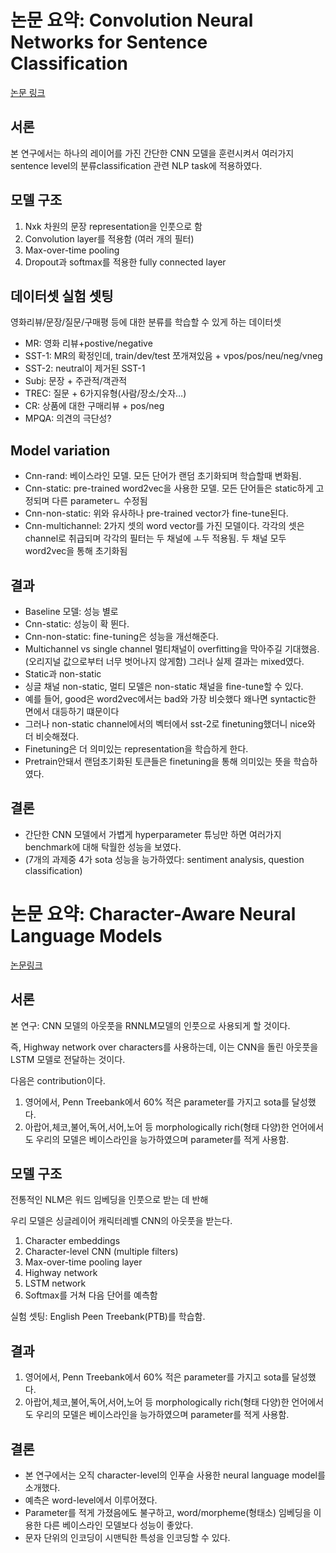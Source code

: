 # 논문 요약: Convolution Neural Networks for Sentence Classification

[논문 링크](https://arxiv.org/abs/1408.5882) 

## 서론

본 연구에서는 하나의 레이어를 가진 간단한 CNN 모델을 훈련시켜서 여러가지 sentence level의 분류classification 관련 NLP task에 적용하였다.

## 모델 구조

1. Nxk 차원의 문장 representation을 인풋으로 함
2. Convolution layer를 적용함 (여러 개의 필터)
3. Max-over-time pooling
4. Dropout과 softmax를 적용한 fully connected layer

## 데이터셋 실험 셋팅

영화리뷰/문장/질문/구매평 등에 대한 분류를 학습할 수 있게 하는 데이터셋

- MR: 영화 리뷰+postive/negative
- SST-1: MR의 확정인데, train/dev/test 쪼개져있음 + vpos/pos/neu/neg/vneg
- SST-2: neutral이 제거된 SST-1
- Subj: 문장 + 주관적/객관적
- TREC: 질문 + 6가지유형(사람/장소/숫자…)
- CR: 상품에 대한 구매리뷰 + pos/neg
- MPQA: 의견의 극단성?

## Model variation

- Cnn-rand: 베이스라인 모델. 모든 단어가 랜덤 초기화되며 학습할때 변화됨.
- Cnn-static: pre-trained word2vec을 사용한 모델. 모든 단어들은 static하게 고정되며 다른 parameterㄴ 수정됨
- Cnn-non-static: 위와 유사하나 pre-trained vector가 fine-tune된다.
- Cnn-multichannel: 2가지 셋의 word vector를 가진 모델이다. 각각의 셋은 channel로 취급되며 각각의 필터는 두 채널에 ㅗ두 적용됨. 두 채널 모두 word2vec을 통해 초기화됨

## 결과

- Baseline 모델: 성능 별로
- Cnn-static: 성능이 확 뛴다.
- Cnn-non-static: fine-tuning은 성능을 개선해준다.
- Multichannel vs single channel 멀티채널이 overfitting을 막아주길 기대했음. (오리지널 값으로부터 너무 벗어나지 않게함) 그러나 실제 결과는 mixed였다.
- Static과 non-static
- 싱글 채널 non-static, 멀티 모델은 non-static 채널을 fine-tune할 수 있다.
- 예를 들어, good은 word2vec에서는 bad와 가장 비슷했다 왜나면 syntactic한 면에서 대등하기 떄문이다
- 그러나 non-static channel에서의 벡터에서 sst-2로 finetuning했더니 nice와 더 비슷해졌다.
- Finetuning은 더 의미있는 representation을 학습하게 한다.
- Pretrain안돼서 랜덤초기화된 토큰들은 finetuning을 통해 의미있는 뜻을 학습하였다.

## 결론

- 간단한 CNN 모델에서 가볍게 hyperparameter 튜닝만 하면 여러가지 benchmark에 대해 탁월한 성능을 보였다.
- (7개의 과제중 4가 sota 성능을 능가하였다: sentiment analysis, question classification)

# 논문 요약: **Character-Aware Neural Language Models**

[논문링크](https://arxiv.org/abs/1508.06615)

## 서론

본 연구: CNN 모델의 아웃풋을 RNNLM모델의 인풋으로 사용되게 할 것이다.

즉, Highway network over characters를 사용하는데, 이는 CNN을 돌린 아웃풋을 LSTM 모델로 전달하는 것이다.

다음은 contribution이다.

1. 영어에서, Penn Treebank에서 60% 적은 parameter를 가지고 sota를 달성했다.
2. 아랍어,체코,불어,독어,서어,노어 등 morphologically rich(형태 다양)한 언어에서도 우리의 모델은 베이스라인을 능가하였으며 parameter를 적게 사용함.

## 모델 구조

전통적인 NLM은 워드 임베딩을 인풋으로 받는 데 반해

우리 모델은 싱글레이어 캐릭터레벨 CNN의 아웃풋을 받는다.

1. Character embeddings
2. Character-level CNN (multiple filters)
3. Max-over-time pooling layer
4. Highway network
5. LSTM network
6. Softmax를 거쳐 다음 단어를 예측함

실험 셋팅: English Peen Treebank(PTB)를 학습함.

## 결과

1. 영어에서, Penn Treebank에서 60% 적은 parameter를 가지고 sota를 달성했다.
2. 아랍어,체코,불어,독어,서어,노어 등 morphologically rich(형태 다양)한 언어에서도 우리의 모델은 베이스라인을 능가하였으며 parameter를 적게 사용함.

## 결론

- 본 연구에서는 오직 character-level의 인푸슬 사용한 neural language model를 소개했다.
- 예측은 word-level에서 이루어졌다.
- Parameter를 적게 가졌음에도 불구하고, word/morpheme(형태소) 임베딩을 이용한 다른 베이스라인 모델보다 성능이 좋았다.
- 문자 단위의 인코딩이 시맨틱한 특성을 인코딩할 수 있다.